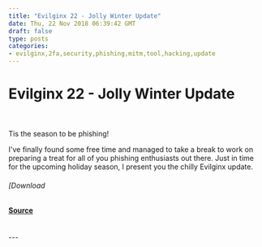 ```yaml
---
title: "Evilginx 22 - Jolly Winter Update"
date: Thu, 22 Nov 2018 06:39:42 GMT
draft: false
type: posts
categories: 
- evilginx,2fa,security,phishing,mitm,tool,hacking,update
---
```

# Evilginx 22 - Jolly Winter Update

<br/>

<br/>
Tis the season to be phishing!

I've finally found some free time and managed to take a break to work on preparing a treat for all of you phishing enthusiasts out there. Just in time for the upcoming holiday season, I present you the chilly Evilginx update.

###### \[Download

#### [Source](https://breakdev.org/evilginx-2-2-jolly-winter-update/)

<br/>
---

